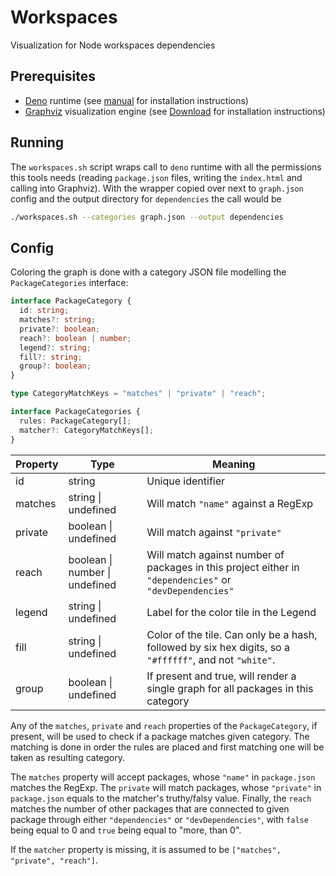 # Workspaces

Visualization for Node workspaces dependencies

## Prerequisites

- [Deno](https://deno.com) runtime (see [manual](https://docs.deno.com/runtime/manual) for installation instructions)
- [Graphviz](https://graphviz.org/) visualization engine (see [Download](https://graphviz.org/download/) for installation instructions)

## Running

The `workspaces.sh` script wraps call to `deno` runtime with all the permissions this tools needs (reading `package.json` files, writing the `index.html` and calling into Graphviz).
With the wrapper copied over next to `graph.json` config and the output directory for `dependencies` the call would be

```sh
./workspaces.sh --categories graph.json --output dependencies
```

## Config

Coloring the graph is done with a category JSON file modelling the `PackageCategories` interface:

```ts
interface PackageCategory {
  id: string;
  matches?: string;
  private?: boolean;
  reach?: boolean | number;
  legend?: string;
  fill?: string;
  group?: boolean;
}

type CategoryMatchKeys = "matches" | "private" | "reach";

interface PackageCategories {
  rules: PackageCategory[];
  matcher?: CategoryMatchKeys[];
}
```

| Property | Type                           | Meaning                                                                                                 |
| -------- | ------------------------------ | ------------------------------------------------------------------------------------------------------- |
| id       | string                         | Unique identifier                                                                                       |
| matches  | string \| undefined            | Will match `"name"` against a RegExp                                                                    |
| private  | boolean \| undefined           | Will match against `"private"`                                                                          |
| reach    | boolean \| number \| undefined | Will match against number of packages in this project either in `"dependencies"` or `"devDependencies"` |
| legend   | string \| undefined            | Label for the color tile in the Legend                                                                  |
| fill     | string \| undefined            | Color of the tile. Can only be a hash, followed by six hex digits, so a `"#ffffff"`, and not `"white"`. |
| group    | boolean \| undefined           | If present and true, will render a single graph for all packages in this category                       |

Any of the `matches`, `private` and `reach` properties of the `PackageCategory`, if present, will be used to check if a package matches given category. The matching is done in order the rules are placed and first matching one will be taken as resulting category.

The `matches` property will accept packages, whose `"name"` in `package.json` matches the RegExp. The `private` will match packages, whose `"private"` in `package.json` equals to the matcher's truthy/falsy value. Finally, the `reach` matches the number of other packages that are connected to given package through either `"dependencies"` or `"devDependencies"`, with `false` being equal to 0 and `true` being equal to "more, than 0".

If the `matcher` property is missing, it is assumed to be `["matches", "private", "reach"]`.
